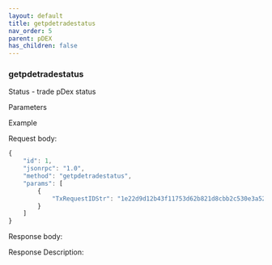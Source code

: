 ```yaml
---
layout: default
title: getpdetradestatus
nav_order: 5
parent: pDEX
has_children: false
---
```


### getpdetradestatus

Status - trade pDex status

Parameters

Example

Request body:

```javascript
{
    "id": 1,
    "jsonrpc": "1.0",
    "method": "getpdetradestatus",
    "params": [
        {
            "TxRequestIDStr": "1e22d9d12b43f11753d62b821d8cbb2c530e3a52c63e8223ed9eafd8c55c2187"
        }
    ]
}
```

Response body:


Response Description:
